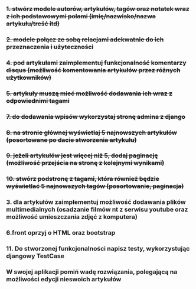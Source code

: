 ### ~~1. stwórz modele autorów, artykułów, tagów oraz notatek wraz z ich podstawowymi polami (imię/nazwisko/nazwa artykułu/treść itd)~~

### ~~2. modele połącz ze sobą relacjami adekwatnie do ich przeznaczenia i użyteczności~~


### ~~4. pod artykułami zaimplementuj funkcjonalność komentarzy disqus (możliwość komentowania artykułów przez różnych użytkowników)~~

### ~~5. artykuły muszą mieć możliwość dodawania ich wraz z odpowiednimi tagami~~


### ~~7. do dodawania wpisów wykorzystaj stronę admina z django~~

### ~~8. na stronie głównej wyświetlaj 5 najnowszych artykułów (posortowane po dacie stworzenia artykułu)~~

### ~~9. jeżeli artykułów jest więcej niż 5, dodaj paginację (możliwość przejścia na stronę z kolejnymi wynikami)~~

### ~~10. stwórz podstronę z tagami, która również będzie wyświetlać 5 najnowszych tagów (posortowanie, paginacja)~~

### 3. dla artykułów zaimplementuj możliwość dodawania plików multimedialnych (osadzanie filmów nt z serwisu youtube oraz możliwość umieszczania zdjęć z komputera)
### 6.front oprzyj o HTML oraz bootstrap
### 11. Do stworzonej funkcjonalności napisz testy, wykorzystując djangowy TestCase


### W swojej aplikacji pomiń wadę rozwiązania, polegającą na możliwości edycji nieswoich artykułów